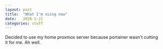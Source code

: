 ```yaml
---
layout: post
title:  "What I'm using now"
date:   2020-1-21
categories: stuff
---
```


Decided to use my home proxmox server because portainer wasn't cutting it for me.
Ah well.
